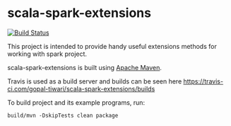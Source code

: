 # scala-spark-extensions

[![Build Status](https://travis-ci.com/gopal-tiwari/scala-spark-extensions.svg?branch=develop)](https://travis-ci.com/gopal-tiwari/scala-spark-extensions)

This project is intended to provide handy useful extensions methods for working with spark project.

scala-spark-extensions is built using [Apache Maven](http://maven.apache.org/).

Travis is used as a build server and builds can be seen here https://travis-ci.com/gopal-tiwari/scala-spark-extensions/builds

To build project and its example programs, run:

    build/mvn -DskipTests clean package
